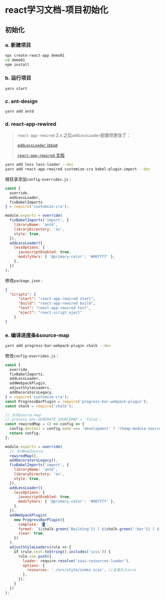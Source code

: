 # react学习文档-项目初始化

## 初始化

### a. 新建项目

~~~bash
npx create-react-app demo01
cd demo01
npm install
~~~

### b. 运行项目

~~~bash
yarn start
~~~

### c. ant-design

~~~bash
yarn add antd
~~~

### d. react-app-rewired

> `react-app-rewired` 2.x 之后`addLessLoader`配置项更改了：
>
> [`addLessLoader` issue](https://github.com/arackaf/customize-cra/issues/253)
>
> [`react-app-rewired` 文档](https://github.com/arackaf/customize-cra)

~~~bash
yarn add less less-loader --dev
yarn add react-app-rewired customize-cra babel-plugin-import --dev
~~~

根目录添加`config-overrides.js` :

~~~js
const {
  override,
  addLessLoader,
  fixBabelImports
} = require('customize-cra');

module.exports = override(
  fixBabelImports('import', {
    libraryName: 'antd',
    libraryDirectory: 'es',
    style: true,
  }),
  addLessLoader({
    lessOptions: {
      javascriptEnabled: true,
      modifyVars: { '@primary-color': '#007fff' },
    },
  })
);
~~~

修改`package.json` :

~~~json
{
  "scripts": {
      "start": "react-app-rewired start",
      "build": "react-app-rewired build",
      "test": "react-app-rewired test",
      "eject": "react-script eject"
    }
}
~~~

### e.  编译进度条&source-map

~~~bash
yarn add progress-bar-webpack-plugin chalk --dev
~~~

修改`config-overrides.js` :

~~~js
const {
  override,
  fixBabelImports,
  addLessLoader,
  addWebpackPlugin,
  adjustStyleLoaders,
  addDecoratorsLegacy,
} = require('customize-cra');
const ProgressBarPlugin = require('progress-bar-webpack-plugin');
const chalk = require('chalk');

// 关闭source-map
// process.env.GENERATE_SOURCEMAP = 'false';
const rewiredMap = () => config => {
  config.devtool = config.mode === 'development' ? 'cheap-module-source-map' : false;
  return config;
};

module.exports = override(
  // 关闭mapSource
  rewiredMap(),
  addDecoratorsLegacy(),
  fixBabelImports('import', {
    libraryName: 'antd',
    libraryDirectory: 'es',
    style: true,
  }),
  addLessLoader({
    lessOptions: {
      javascriptEnabled: true,
      modifyVars: { '@primary-color': '#007fff' },
    },
  }),
  addWebpackPlugin(
    new ProgressBarPlugin({
      complete: '█',
      format: `${chalk.green('Building')} [ ${chalk.green(':bar')} ] ${chalk.bold(':percent')}`,
      clear: true,
    })
  ),
  adjustStyleLoaders(rule => {
    if (rule.test.toString().includes('scss')) {
      rule.use.push({
        loader: require.resolve('sass-resources-loader'),
        options: {
          resources: './src/style/index.scss', //全局引入scss
        },
      });
    }
  })
);
~~~
